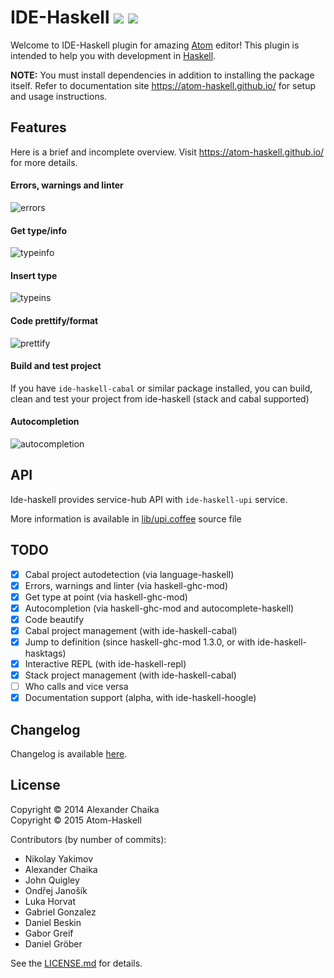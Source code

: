 # IDE-Haskell [![](https://david-dm.org/atom-haskell/ide-haskell.svg)](https://david-dm.org/atom-haskell/ide-haskell) [![](https://travis-ci.org/atom-haskell/ide-haskell.svg?branch=master)](https://travis-ci.org/atom-haskell/ide-haskell)

Welcome to IDE-Haskell plugin for amazing [Atom](http://atom.io) editor! This
plugin is intended to help you with development in
[Haskell](http://haskell.org).

**NOTE:** You must install dependencies in addition to
installing the package itself. Refer to documentation site https://atom-haskell.github.io/ for setup and usage instructions.

## Features

Here is a brief and incomplete overview. Visit https://atom-haskell.github.io/ for more details.

#### Errors, warnings and linter

![errors](https://cloud.githubusercontent.com/assets/7275622/9705079/52b38f7c-54c1-11e5-9b23-6b932100e876.gif)

#### Get type/info

![typeinfo](https://cloud.githubusercontent.com/assets/7275622/9705082/52daa81e-54c1-11e5-88a8-99c8029eb14e.gif)

#### Insert type

![typeins](https://cloud.githubusercontent.com/assets/7275622/9705080/52cd7e64-54c1-11e5-8ee3-120641da2f85.gif)

#### Code prettify/format

![prettify](https://cloud.githubusercontent.com/assets/7275622/9705081/52d97cf0-54c1-11e5-94f0-96f09e43ada3.gif)

#### Build and test project

If you have `ide-haskell-cabal` or similar package installed, you can build,
clean and test your project from ide-haskell (stack and cabal supported)

#### Autocompletion

![autocompletion](https://cloud.githubusercontent.com/assets/7275622/9704861/e4474ec4-54bc-11e5-92f4-84a3995e45cb.gif)

## API

Ide-haskell provides service-hub API with `ide-haskell-upi` service.

More information is available in [lib/upi.coffee][upi] source file

[upi]: https://github.com/atom-haskell/ide-haskell/blob/master/lib/upi.coffee

## TODO

- [x] Cabal project autodetection (via language-haskell)
- [x] Errors, warnings and linter (via haskell-ghc-mod)
- [x] Get type at point (via haskell-ghc-mod)
- [x] Autocompletion (via haskell-ghc-mod and autocomplete-haskell)
- [x] Code beautify
- [x] Cabal project management (with ide-haskell-cabal)
- [x] Jump to definition (since haskell-ghc-mod 1.3.0, or with ide-haskell-hasktags)
- [x] Interactive REPL (with ide-haskell-repl)
- [x] Stack project management (with ide-haskell-cabal)
- [ ] Who calls and vice versa
- [x] Documentation support (alpha, with ide-haskell-hoogle)

## Changelog

Changelog is available [here][CHANGELOG].

## License

Copyright © 2014 Alexander Chaika \
Copyright © 2015 Atom-Haskell

Contributors (by number of commits):

<!-- BEGIN CONTRIBUTORS LIST -->
* Nikolay Yakimov
* Alexander Chaika
* John Quigley
* Ondřej Janošík
* Luka Horvat
* Gabriel Gonzalez
* Daniel Beskin
* Gabor Greif
* Daniel Gröber

<!-- END CONTRIBUTORS LIST -->

See the [LICENSE.md][LICENSE] for details.

[CHANGELOG]: https://github.com/atom-haskell/ide-haskell/blob/master/CHANGELOG.md
[LICENSE]: https://github.com/atom-haskell/ide-haskell/blob/master/LICENSE.md
